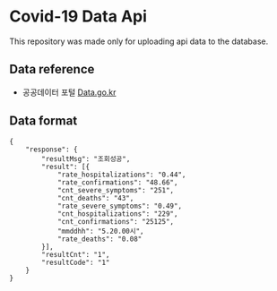 # Covid-19 Data Api

This repository was made only for uploading api data to the database.

## Data reference

- 공공데이터 포털 [Data.go.kr](data.go.kr/index.do) 

## Data format

    {
        "response": {
            "resultMsg": "조회성공",
            "result": [{
                "rate_hospitalizations": "0.44",
                "rate_confirmations": "48.66",
                "cnt_severe_symptoms": "251",
                "cnt_deaths": "43",
                "rate_severe_symptoms": "0.49",
                "cnt_hospitalizations": "229",
                "cnt_confirmations": "25125",
                "mmddhh": "5.20.00시",
                "rate_deaths": "0.08"
            }],
            "resultCnt": "1",
            "resultCode": "1"
        }
    }
